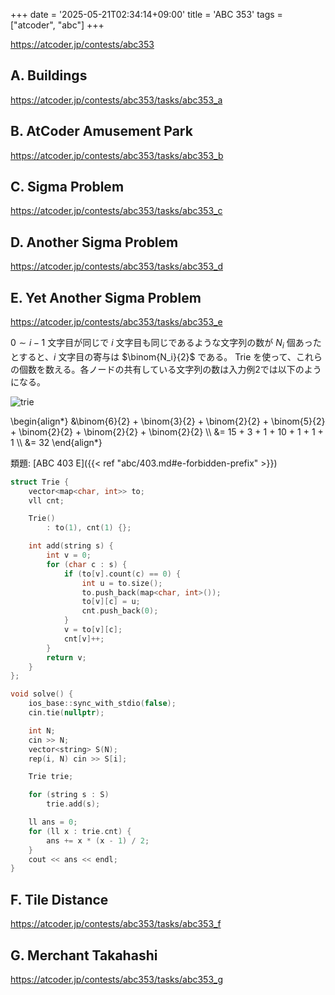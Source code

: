 +++
date = '2025-05-21T02:34:14+09:00'
title = 'ABC 353'
tags = ["atcoder", "abc"]
+++

<https://atcoder.jp/contests/abc353>

## A. Buildings

<https://atcoder.jp/contests/abc353/tasks/abc353_a>

## B. AtCoder Amusement Park

<https://atcoder.jp/contests/abc353/tasks/abc353_b>

## C. Sigma Problem

<https://atcoder.jp/contests/abc353/tasks/abc353_c>

## D. Another Sigma Problem

<https://atcoder.jp/contests/abc353/tasks/abc353_d>

## E. Yet Another Sigma Problem

<https://atcoder.jp/contests/abc353/tasks/abc353_e>

$0 \sim i-1$ 文字目が同じで $i$ 文字目も同じであるような文字列の数が $N_i$ 個あったとすると、$i$ 文字目の寄与は $\binom{N_i}{2}$ である。
Trie を使って、これらの個数を数える。各ノードの共有している文字列の数は入力例2では以下のようになる。

![trie](/images/atcoder/abc/353/e.png)

\begin{align*}
    &\binom{6}{2} + \binom{3}{2} + \binom{2}{2} + \binom{5}{2} + \binom{2}{2} + \binom{2}{2} + \binom{2}{2} \\\\
    &= 15 + 3 + 1 + 10 + 1 + 1 + 1 \\\\
    &= 32
\end{align*}

類題: [ABC 403 E]({{< ref "abc/403.md#e-forbidden-prefix" >}})

```cpp
struct Trie {
    vector<map<char, int>> to;
    vll cnt;

    Trie()
        : to(1), cnt(1) {};

    int add(string s) {
        int v = 0;
        for (char c : s) {
            if (to[v].count(c) == 0) {
                int u = to.size();
                to.push_back(map<char, int>());
                to[v][c] = u;
                cnt.push_back(0);
            }
            v = to[v][c];
            cnt[v]++;
        }
        return v;
    }
};

void solve() {
    ios_base::sync_with_stdio(false);
    cin.tie(nullptr);

    int N;
    cin >> N;
    vector<string> S(N);
    rep(i, N) cin >> S[i];

    Trie trie;

    for (string s : S)
        trie.add(s);

    ll ans = 0;
    for (ll x : trie.cnt) {
        ans += x * (x - 1) / 2;
    }
    cout << ans << endl;
}
```

## F. Tile Distance

<https://atcoder.jp/contests/abc353/tasks/abc353_f>

## G. Merchant Takahashi

<https://atcoder.jp/contests/abc353/tasks/abc353_g>
